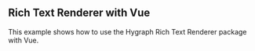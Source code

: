 ## Rich Text Renderer with Vue

This example shows how to use the Hygraph Rich Text Renderer package with Vue.

